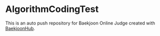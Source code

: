 # AlgorithmCodingTest
This is an auto push repository for Baekjoon Online Judge created with [BaekjoonHub](https://github.com/BaekjoonHub/BaekjoonHub).
